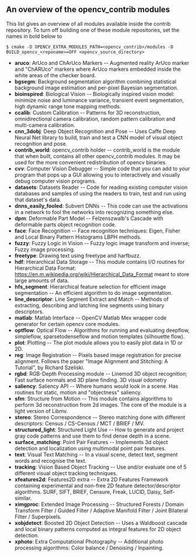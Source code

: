 An overview of the opencv_contrib modules
-----------------------------------------

This list gives an overview of all modules available inside the contrib repository.
To turn off building one of these module repositories, set the names in bold below to <reponame>

```
$ cmake -D OPENCV_EXTRA_MODULES_PATH=<opencv_contrib>/modules -D BUILD_opencv_<reponame>=OFF <opencv_source_directory>
```

- **aruco**: ArUco and ChArUco Markers -- Augmented reality ArUco marker and "ChARUco" markers where ArUco markers embedded inside the white areas of the checker board.
- **bgsegm**: Background segmentation algorithm combining statistical background image estimation and per-pixel Bayesian segmentation.
- **bioinspired**: Biological Vision -- Biologically inspired vision model: minimize noise and luminance variance, transient event segmentation, high dynamic range tone mapping methods.
- **ccalib**: Custom Calibration -- Patterns for 3D reconstruction, omnidirectional camera calibration, random pattern calibration and multi-camera calibration.
- **cnn_3dobj**: Deep Object Recognition and Pose -- Uses Caffe Deep Neural Net library to build, train and test a CNN model of visual object recognition and pose.
- **contrib_world**: opencv_contrib holder -- contrib_world is the module that when built, contains all other opencv_contrib modules. It may be used for the more convenient redistribution of opencv binaries.
- **cvv**: Computer Vision Debugger -- Simple code that you can add to your program that pops up a GUI allowing you to interactively and visually debug computer vision programs.
- **datasets**: Datasets Reader -- Code for reading existing computer vision databases and samples of using the readers to train, test and run using that dataset's data.
- **dnns_easily_fooled**: Subvert DNNs -- This code can use the activations in a network to fool the networks into recognizing something else.
- **dpm**: Deformable Part Model -- Felzenszwalb's Cascade with deformable parts object recognition code.
- **face**: Face Recognition -- Face recognition techniques: Eigen, Fisher and Local Binary Pattern Histograms LBPH methods.
- **fuzzy**: Fuzzy Logic in Vision -- Fuzzy logic image transform and inverse; Fuzzy image processing.
- **freetype**: Drawing text using freetype and harfbuzz.
- **hdf**: Hierarchical Data Storage -- This module contains I/O routines for Hierarchical Data Format: https://en.m.wikipedia.org/wiki/Hierarchical_Data_Format meant to store large amounts of data.
- **hfs_segment**: Hierarchical feature selection for efficient image segmentation -- An efficient algorithm to do image segmentation.
- **line_descriptor**: Line Segment Extract and Match -- Methods of extracting, describing and latching line segments using binary descriptors.
- **matlab**: Matlab Interface -- OpenCV Matlab Mex wrapper code generator for certain opencv core modules.
- **optflow**: Optical Flow -- Algorithms for running and evaluating deepflow, simpleflow, sparsetodenseflow and motion templates (silhouette flow).
- **plot**: Plotting -- The plot module allows you to easily plot data in 1D or 2D.
- **reg**: Image Registration -- Pixels based image registration for precise alignment. Follows the paper "Image Alignment and Stitching: A Tutorial", by Richard Szeliski.
- **rgbd**: RGB-Depth Processing module -- Linemod 3D object recognition; Fast surface normals and 3D plane finding. 3D visual odometry
- **saliency**: Saliency API -- Where humans would look in a scene. Has routines for static, motion and "objectness" saliency.
- **sfm**: Structure from Motion -- This module contains algorithms to perform 3d reconstruction from 2d images. The core of the module is a light version of Libmv.
- **stereo**: Stereo Correspondence -- Stereo matching done with different descriptors: Census / CS-Census / MCT / BRIEF / MV.
- **structured_light**: Structured Light Use -- How to generate and project gray code patterns and use them to find dense depth in a scene.
- **surface_matching**: Point Pair Features -- Implements 3d object detection and localization using multimodal point pair features.
- **text**: Visual Text Matching -- In a visual scene, detect text, segment words and recognise the text.
- **tracking**: Vision Based Object Tracking -- Use and/or evaluate one of 5 different visual object tracking techniques.
- **xfeatures2d**: Features2D extra -- Extra 2D Features Framework containing experimental and non-free 2D feature detector/descriptor algorithms. SURF, SIFT, BRIEF, Censure, Freak, LUCID, Daisy, Self-similar.
- **ximgproc**: Extended Image Processing -- Structured Forests / Domain Transform Filter / Guided Filter / Adaptive Manifold Filter / Joint Bilateral Filter / Superpixels.
- **xobjdetect**: Boosted 2D Object Detection -- Uses a Waldboost cascade and local binary patterns computed as integral features for 2D object detection.
- **xphoto**: Extra Computational Photography -- Additional photo processing algorithms: Color balance / Denoising / Inpainting.
